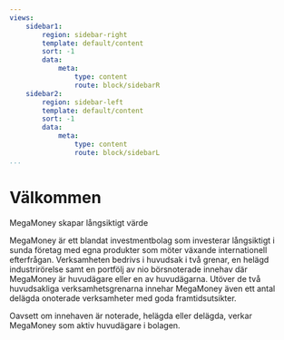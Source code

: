 ```yaml
---
views:
    sidebar1:
        region: sidebar-right
        template: default/content
        sort: -1
        data:
            meta:
                type: content
                route: block/sidebarR
    sidebar2:
        region: sidebar-left
        template: default/content
        sort: -1
        data:
            meta:
                type: content
                route: block/sidebarL
...
```


Välkommen
==============================================

MegaMoney skapar långsiktigt värde  

MegaMoney är ett blandat investmentbolag som investerar långsiktigt i sunda företag med egna produkter som möter växande internationell efterfrågan. Verksamheten bedrivs i huvudsak i två grenar, en helägd industrirörelse samt en portfölj av nio börsnoterade innehav där MegaMoney är huvudägare eller en av huvudägarna. Utöver de två huvudsakliga verksamhetsgrenarna innehar MegaMoney även ett antal delägda onoterade verksamheter med goda framtidsutsikter.

Oavsett om innehaven är noterade, helägda eller delägda, verkar MegaMoney som aktiv huvudägare i bolagen.
